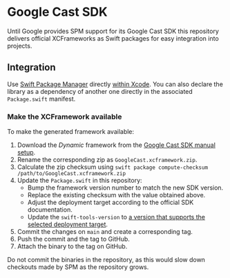 # Google Cast SDK

Until Google provides SPM support for its Google Cast SDK this repository delivers official XCFrameworks as Swift packages for easy integration into projects.

## Integration

Use [Swift Package Manager](https://swift.org/package-manager) directly [within Xcode](https://developer.apple.com/documentation/xcode/adding_package_dependencies_to_your_app). You can also declare the library as a dependency of another one directly in the associated `Package.swift` manifest.

### Make the XCFramework available

To make the generated framework available:

1. Download the _Dynamic_ framework from the [Google Cast SDK manual setup](https://developers.google.com/cast/docs/ios_sender#manual_setup).
2. Rename the corresponding zip as `GoogleCast.xcframework.zip`.
3. Calculate the zip checksum using `swift package compute-checksum /path/to/GoogleCast.xcframework.zip`
3. Update the `Package.swift` in this repository:
    - Bump the framework version number to match the new SDK version.
    - Replace the existing checksum with the value obtained above.
    - Adjust the deployment target according to the official SDK documentation.
    - Update the `swift-tools-version` to [a version that supports the selected deployment target](https://xcodereleases.com/).
4. Commit the changes on `main` and create a corresponding tag.
5. Push the commit and the tag to GitHub.
6. Attach the binary to the tag on GitHub.

Do not commit the binaries in the repository, as this would slow down checkouts made by SPM as the repository grows.
